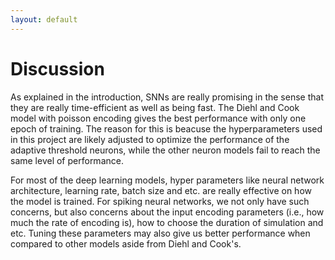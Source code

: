 ```yaml
---
layout: default
---
```

# Discussion

As explained in the introduction, SNNs are really promising in the sense that they are really time-efficient as well as being fast. The Diehl and Cook model with poisson encoding gives the best performance with only one epoch of training. The reason for this is beacuse the hyperparameters used in this project are likely adjusted to optimize the performance of the adaptive threshold neurons, while the other neuron models fail to reach the same level of performance.

For most of the deep learning models, hyper parameters like neural network architecture, 
learning rate, batch size and etc. are really effective on 
how the model is trained. For spiking neural networks, we not only have such concerns,
but also concerns about the input encoding parameters (i.e., how much the rate of encoding is), how to choose
the duration of simulation and etc. Tuning these parameters may also give us
better performance when compared to other models aside from Diehl and Cook's.